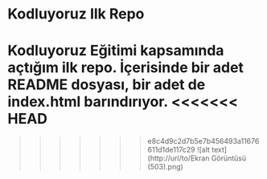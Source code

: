 # Kodluyoruz Ilk Repo
Kodluyoruz Eğitimi kapsamında açtığım ilk repo. İçerisinde bir adet README dosyası, bir adet de index.html barındırıyor.
<<<<<<< HEAD
=======

>>>>>>> e8c4d9c2d7b5e7b456493a11676611d1de117c29
![alt text](http://url/to/Ekran Görüntüsü (503).png)
